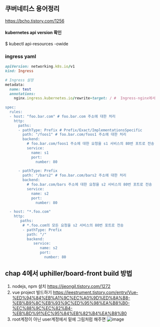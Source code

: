 ## 쿠버네티스 용어정리
https://bcho.tistory.com/1256  

#### kubernetes api version 확인
$ kubectl api-resources -owide


### ingress yaml
``` ruby
apiVersion: networking.k8s.io/v1
kind: Ingress
 
# Ingress 설정 
metadata:
  name: test
  annotations: 
    nginx.ingress.kubernetes.io/rewrite-target: / #  Ingress-nginx에서 '/'로 리다이렉트
 
spec:
  rules:
  - host: "foo.bar.com" # foo.bar.com 주소에 대한 처리
    http:
      paths:
      - pathType: Prefix # Prefix/Exact/ImplementationsSpecific
        path: "/foos1" # foo.bar.com/foos1 주소에 대한 처리
        backend:
          # foo.bar.com/foos1 주소에 대한 요청을 s1 서비스의 80번 포트로 전송
          service:
            name: s1 
            port: 
              number: 80
 
      - pathType: Prefix 
        path: "/bars2" # foo.bar.com/bars2 주소에 대한 처리
        backend:
          # foo.bar.com/bars 주소에 대한 요청을 s2 서비스의 80번 포트로 전송
          service:
            name: s2
            port: 
              number: 80
 
  - host: "*.foo.com"
    http:
       paths:
        # *.foo.com의 모든 요청을 s2 서비스의 80번 포트로 전송
        - pathType: Prefix
          path: "/"
          backend:
             service:
                name: s2
                port: 
                  number: 80

```  


## chap 4에서 uphiller/board-front build 방법
1. nodejs, npm 설치 https://jjeongil.tistory.com/1272
2. vue project 빌드하기 https://leestrument.tistory.com/entry/Vue-%ED%94%84%EB%A1%9C%EC%A0%9D%ED%8A%B8-%EB%B9%8C%EB%93%9C%ED%95%98%EA%B8%B0-%EC%88%9C%EC%82%B4-%EB%BD%91%EC%95%84%EB%82%B4%EA%B8%B0
3. root계정이 아닌 user계정에서 밑에 그림처럼 해주면 
![image](https://user-images.githubusercontent.com/67637716/177481480-12c26137-af7a-4e6c-95f1-6b029b32414a.png)  

